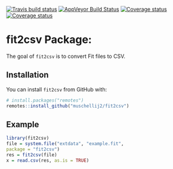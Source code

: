 
[![Travis build
status](https://travis-ci.com/muschellij2/fit2csv.svg?branch=master)](https://travis-ci.com/muschellij2/fit2csv)
[![AppVeyor Build
Status](https://ci.appveyor.com/api/projects/status/github/muschellij2/fit2csv?branch=master&svg=true)](https://ci.appveyor.com/project/muschellij2/fit2csv)
[![Coverage
status](https://coveralls.io/repos/github/muschellij2/fit2csv/badge.svg?branch=master)](https://coveralls.io/r/muschellij2/fit2csv?branch=master)
[![Coverage
status](https://codecov.io/gh/muschellij2/fit2csv/branch/master/graph/badge.svg)](https://codecov.io/github/muschellij2/fit2csv?branch=master)
<!-- README.md is generated from README.Rmd. Please edit that file -->

# fit2csv Package:

The goal of `fit2csv` is to convert Fit files to CSV.

## Installation

You can install `fit2csv` from GitHub with:

``` r
# install.packages("remotes")
remotes::install_github("muschellij2/fit2csv")
```

## Example

``` r
library(fit2csv)
file = system.file("extdata", "example.fit",
package = "fit2csv")
res = fit2csv(file)
x = read.csv(res, as.is = TRUE)
```
